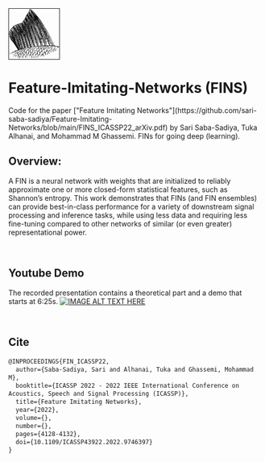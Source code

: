 <div class="row">
  <div class="column"><img src="misc/fins.gif" width="100" height="100" border="1px" align="left"></div>
  <div class="column"><h1> Feature-Imitating-Networks (FINS) </h1></div>
</div>
Code for the paper ["Feature Imitating Networks"](https://github.com/sari-saba-sadiya/Feature-Imitating-Networks/blob/main/FINS_ICASSP22_arXiv.pdf) by Sari Saba-Sadiya, Tuka Alhanai, and Mohammad M Ghassemi. FINs for going deep (learning). 

<br>

## Overview:
A FIN is a neural network with weights that are initialized to reliably approximate one or more closed-form statistical features, such as Shannon’s entropy. This work demonstrates that FINs (and FIN ensembles) can provide best-in-class performance for a variety of downstream signal processing and inference tasks, while using less data and requiring less fine-tuning compared to other networks of similar (or even greater) representational power.

<br>

## Youtube Demo
The recorded presentation contains a theoretical part and a demo that starts at 6:25s.
[![IMAGE ALT TEXT HERE](https://img.youtube.com/vi/TY_-wGrt3lM/0.jpg)](https://youtu.be/TY_-wGrt3lM?t=387)


<br>

## Cite
```
@INPROCEEDINGS{FIN_ICASSP22,
  author={Saba-Sadiya, Sari and Alhanai, Tuka and Ghassemi, Mohammad M},
  booktitle={ICASSP 2022 - 2022 IEEE International Conference on Acoustics, Speech and Signal Processing (ICASSP)}, 
  title={Feature Imitating Networks}, 
  year={2022},
  volume={},
  number={},
  pages={4128-4132},
  doi={10.1109/ICASSP43922.2022.9746397}
}

```
